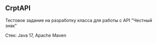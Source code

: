 ## CrptAPI

Тестовое задание на разработку класса для работы с API "Честный знак"

Стек: Java 17, Apache Maven